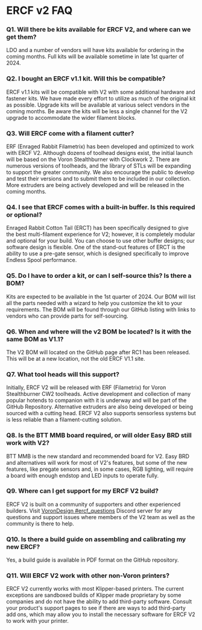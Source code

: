 # ERCF v2 FAQ

### Q1. Will there be kits available for ERCF V2, and where can we get them?
LDO and  a number of vendors will have kits available for ordering in the coming months. Full kits will be available sometime in late 1st quarter of 2024.

### Q2. I bought an ERCF v1.1 kit. Will this be compatible?
ERCF v1.1 kits will be compatible with V2 with some additional hardware and fastener kits. We have made every effort to utilize as much of the original kit as possible. Upgrade kits will be available at various select vendors in the coming months. Be aware the kits will be less a single channel for the V2 upgrade to accommodate the wider filament blocks.

### Q3. Will ERCF come with a filament cutter?
ERF (Enraged Rabbit Filametrix) has been developed and optimized to work with ERCF V2. Although dozens of toolhead designs exist, the initial launch will be based on the Voron Stealthburner with Clockwork 2. There are numerous versions of toolheads, and the library of STLs will be expanding to support the greater community. We also encourage the public to develop and test their versions and to submit them to be included in our collection. More extruders are being actively developed and will be released in the coming months.

### Q4. I see that ERCF comes with a built-in buffer. Is this required or optional?
Enraged Rabbit Cotton Tail (ERCT) has been specifically designed to give the best multi-filament experience for V2; however, it is completely modular and optional for your build. You can choose to use other buffer designs; our software design is flexible. One of the stand-out features of ERCT is the ability to use a pre-gate sensor, which is designed specifically to improve Endless Spool performance.

### Q5. Do I have to order a kit, or can I self-source this? Is there a BOM?
Kits are expected to be available in the 1st quarter of 2024. Our BOM will list all the parts needed with a wizard to help you customize the kit to your requirements. The BOM will be found through our GitHub listing with links to vendors who can provide parts for self-sourcing.

### Q6. When and where will the v2 BOM be located? Is it with the same BOM as V1.1?
The V2 BOM will located on the GitHub page after RC1 has been released. This will be at a new location, not the old ERCF V1.1 site.

### Q7. What tool heads will this support?
Initially, ERCF V2 will be released with ERF (Filametrix) for Voron Stealthburner CW2 toolheads. Active development and collection of many popular hotends to companion with it is underway and will be part of the GitHub Repository. Alternative extruders are also being developed or being sourced with a cutting head. ERCF V2 also supports sensorless systems but is less reliable than a filament-cutting solution.

### Q8. Is the BTT MMB board required, or will older Easy BRD still work with V2? 
BTT MMB is the new standard and recommended board for V2. Easy BRD and alternatives will work for most of V2's features, but some of the new features, like pregate sensors and, in some cases, RGB lighting, will require a board with enough endstop and LED inputs to operate fully.

### Q9. Where can I get support for my ERCF V2 build?
ERCF V2 is built on a community of supporters and other experienced builders. Visit [VoronDesign #ercf_questions](https://discord.com/channels/460117602945990666/909743915475816458) Discord server for any questions and support issues where members of the V2 team as well as the community is there to help.

### Q10. Is there a build guide on assembling and calibrating my new ERCF?
Yes, a build guide is available in PDF format on the GitHub repository.

### Q11. Will ERCF V2 work with other non-Voron printers?
ERCF V2 currently works with most Klipper-based printers. The current exceptions are sandboxed builds of Klipper made proprietary by some companies and do not have the ability to add third-party software. Consult your product's support pages to see if there are ways to add third-party add ons, which may allow you to install the necessary software for ERCF V2 to work with your printer.

